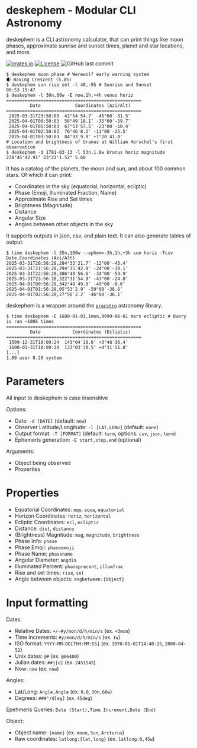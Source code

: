 # deskephem - Modular CLI Astronomy

deskephem is a CLI astronomy calculator, that can print things like moon phases, approximate sunrise and sunset times, planet and star locations, and more.

[![crates.io](https://img.shields.io/crates/v/deskephem)](https://crates.io/crates/deskephem)
[![License](https://img.shields.io/badge/license-0BSD-blue.svg)](https://raw.githubusercontent.com/oliverkwebb/deskephem/main/LICENSE)
![GitHub last commit](https://img.shields.io/github/last-commit/oliverkwebb/deskephem)


```
$ deskephem moon phase # Werewolf early warning system
🌒 Waxing Crescent (5.0%)
$ deskephem sun rise set -l 40,-95 # Sunrise and Sunset
06:53 19:47
$ deskephem -l 30n,60w -E now,1h,+4h venus horiz
===================================================
         Date             Coordinates (Azi/Alt)    
===================================================
 2025-03-31T23:50:03  41°54′54.7″ -45°00′-31.5″    
 2025-04-01T00:50:03  56°49′18.1″ -35°00′-59.7″    
 2025-04-01T01:50:03  67°53′57.5″ -23°00′-10.4″    
 2025-04-01T02:50:03  76°46′8.2″ -11°00′-25.5″     
 2025-04-01T03:50:03  84°33′9.8″ +1°20′41.0″       
# Location and brightness of Uranus at William Herschel's first observation
$ deskephem -d 1781-03-13 -l 53n,1.8w Uranus horiz magnitude
278°45'42.91" 23°22'1.52" 5.60
```

It has a catalog of the planets, the moon and sun, and about 100 common stars. Of which it can print:

* Coordinates in the sky (equatorial, horizontal, ecliptic)
* Phase (Emoji, Illuminated Fraction, Name)
* Approximate Rise and Set times
* Brightness (Magnitude)
* Distance
* Angular Size
* Angles between other objects in the sky

It supports outputs in json, csv, and plain text. It can also generate tables of output:

```
$ time deskephem -l 35n,100w --ephem=-3h,1h,+3h sun horiz -Tcsv
Date,Coordinates (Azi/Alt)
2025-03-31T20:56:28,284°33′21.7″ -12°00′-45.4″
2025-03-31T21:56:28,294°35′42.9″ -24°00′-30.1″
2025-03-31T22:56:28,306°48′56.6″ -34°00′-53.9″
2025-03-31T23:56:28,322°31′54.9″ -43°00′-24.8″
2025-04-01T00:56:28,342°40′49.8″ -49°00′-8.6″
2025-04-01T01:56:28,05°53′2.9″ -50°00′-38.6″
2025-04-01T02:56:28,27°56′2.2″ -46°00′-36.1″
```

deskephem is a wrapper around the [`pracstro`](https://github.com/oliverkwebb/pracstro) astronomy library.

```
$ time deskephem -E 1600-01-01,1mon,9999-06-01 mars ecliptic # Query is ran ~100k times
===================================================
         Date            Coordinates (Ecliptic)    
===================================================
 1599-12-31T18:09:24  143°04′10.6″ +3°48′36.4″     
 1600-01-31T18:09:24  133°03′30.5″ +4°31′51.0″     
[...]
1.89 user 0.20 system
```

# Parameters

All input to deskephem is case insensitive

Options:
* Date: `-d [DATE]` (default: `now`)
* Observer Latitude/Longitude: `-l [LAT,LONG]` (default: `none`)
* Output format: `-T [FORMAT]` (default: `term`, options: `csv`, `json`, `term`)
* Ephemeris generation: `-E start,step,end` (optional)

Arguments:
* Object being observed
* Properties

# Properties

* Equatorial Coordinates: `equ`, `equa`, `equatorial`
* Horizon Coordinates: `horiz`, `horizontal`
* Ecliptic Coordinates: `ecl`, `ecliptic`
* Distance: `dist`, `distance`
* (Brightness) Magnitude: `mag`, `magnitude`, `brightness`
* Phase Info: `phase`
* Phase Emoji: `phaseemoji`
* Phase Name; `phasename`
* Angular Diameter: `angdia`
* Illuminated Percent: `phaseprecent`, `illumfrac`
* Rise and set times: `rise`, `set`
* Angle between objects: `angbetween:{Object}`

# Input formatting

Dates:
* Relative Dates: `+/-#y/mon/d/h/min/s` (ex. `+3mon`)
* Time increments: `#y/mon/d/h/min/s` (ex. `1w`)
* ISO format: `YYYY-MM-DD[THH:MM:SS]` (ex. `1970-01-01T14:40:25`, `2000-04-52`)
* Unix dates: `@#` (ex. `@86400`)
* Julian dates: `##j[d]` (ex. `2451545`)
* Now: `now` (ex. `now`)

Angles:
* Lat/Long: `Angle,Angle` (ex. `0,0`, `30n,60w`)
* Degrees: `###°/d[eg]` (ex. `45deg`)

Epehmeris Queries: `Date (Start),Time Increment,Date (End)`

Object:
* Object name: `{name}` (ex. `moon`, `Sun`, `Arcturus`)
* Raw coordinates: `latlong:{lat,long}` (ex. `latlong:0,45w`)

